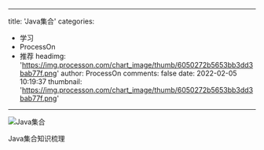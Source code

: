 
---
title: 'Java集合'
categories: 
 - 学习
 - ProcessOn
 - 推荐
headimg: 'https://img.processon.com/chart_image/thumb/6050272b5653bb3dd3bab77f.png'
author: ProcessOn
comments: false
date: 2022-02-05 10:19:37
thumbnail: 'https://img.processon.com/chart_image/thumb/6050272b5653bb3dd3bab77f.png'
---

<div>   
<img class="thumb" alt="Java集合" src="https://img.processon.com/chart_image/thumb/6050272b5653bb3dd3bab77f.png" referrerpolicy="no-referrer">
<p>Java集合知识梳理</p>  
</div>
            